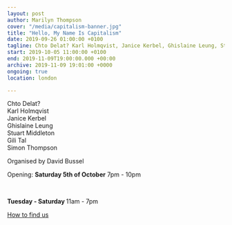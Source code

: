 ```yaml
---
layout: post
author: Marilyn Thompson
cover: "/media/capitalism-banner.jpg"
title: "Hello, My Name Is Capitalism"
date: 2019-09-26 01:00:00 +0100
tagline: Chto Delat? Karl Holmqvist, Janice Kerbel, Ghislaine Leung, Stuart Middleton, Gili Tal, Simon Thompson
start: 2019-10-05 11:00:00 +0100
end: 2019-11-09T19:00:00.000 +00:00
archive: 2019-11-09 19:01:00 +0000
ongoing: true
location: london

---
```

<p>Chto Delat?<br />
Karl Holmqvist<br />
Janice Kerbel<br />
Ghislaine Leung<br />
Stuart Middleton<br />
Gili Tal<br />
Simon Thompson
</p>

<p>Organised by David Bussel</p>

<p>Opening: <b>Saturday 5th of October</b> 7pm - 10pm</p>

<p><br /></p>

<p><b>Tuesday - Saturday </b>11am - 7pm<br />

<p><a href="http://www.peak-art.org/contact">How to find us</a></p>
</p>